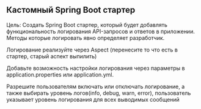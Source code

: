 ## Кастомный Spring Boot стартер

Цель: Создать Spring Boot стартер, который будет добавлять функциональность логирования API-запросов и ответов в приложении. Методы которые логировать явно определяет разработчик.

Логирование реализуйте через Aspect (перенесите то что есть в стартер, старый аспект выпилить)

Добавьте возможность настройки логирования через параметры в application.properties или application.yml.

Разрешите пользователям включать или отключать логирование, а также выбирать уровень логов(info, debug, warn, error), пользователь указывает уровень логирования для всех выводимых сообщений